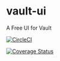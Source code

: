 # vault-ui
A Free UI for Vault

[![CircleCI](https://circleci.com/gh/alanraison/vault-ui.svg?style=svg)](https://circleci.com/gh/alanraison/vault-ui)

[![Coverage Status](https://coveralls.io/repos/github/alanraison/vault-ui/badge.svg?branch=master)](https://coveralls.io/github/alanraison/vault-ui?branch=master)